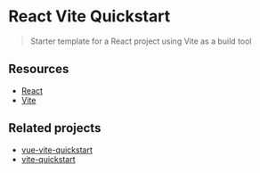 # React Vite Quickstart
> Starter template for a React project using Vite as a build tool


## Resources

- [React](https://michaelcurrin.github.io/dev-resources/resources/javascript/packages/react/)
- [Vite](https://michaelcurrin.github.io/dev-resources/resources/javascript/packages/bundlers/vite.html)


## Related projects

- [vue-vite-quickstart](https://github.com/MichaelCurrin/vue-vite-quickstart)
- [vite-quickstart](https://github.com/MichaelCurrin/vite-quickstart)
